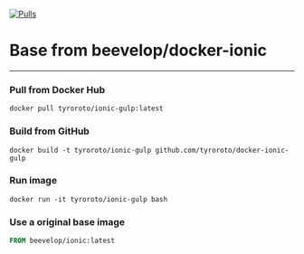 [![Pulls](https://shields.beevelop.com/docker/pulls/beevelop/ionic.svg?style=flat-square)](https://links.beevelop.com/d-ionic)

# Base from beevelop/docker-ionic

----
### Pull from Docker Hub
```
docker pull tyroroto/ionic-gulp:latest
```

### Build from GitHub
```
docker build -t tyroroto/ionic-gulp github.com/tyroroto/docker-ionic-gulp
```

### Run image
```
docker run -it tyroroto/ionic-gulp bash
```

### Use a original base image
```Dockerfile
FROM beevelop/ionic:latest
```
